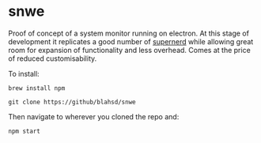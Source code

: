 # snwe

Proof of concept of a system monitor running on electron. At this stage of development it replicates a good number of [supernerd](https://github/blahsd/supernerd.widget) while allowing great room for expansion of functionality and less overhead. Comes at the price of reduced customisability.

To install:

`brew install npm`

`git clone https://github/blahsd/snwe`

Then navigate to wherever you cloned the repo and:

`npm start`
